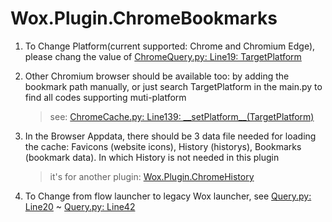 <!--
 * @Author: WayneFerdon wayneferdon@hotmail.com
 * @Date: 2023-03-04 12:45:55
 * @LastEditors: WayneFerdon wayneferdon@hotmail.com
 * @LastEditTime: 2023-03-04 23:17:41
 * @FilePath: \undefinedc:\Users\WayneFerdon\AppData\Local\FlowLauncher\app-1.14.0\Plugins\Flow.Launcher.Plugin.ChromeBookmarks\README.md
 * ----------------------------------------------------------------
 * Copyright (c) 2023 by Wayne Ferdon Studio. All rights reserved.
 * Licensed to the .NET Foundation under one or more agreements.
 * The .NET Foundation licenses this file to you under the MIT license.
 * See the LICENSE file in the project root for more information.
-->
# Wox.Plugin.ChromeBookmarks

1. To Change Platform(current supported: Chrome and Chromium Edge), please chang the value of [ChromeQuery.py: Line19: TargetPlatform](https://github.com/WayneFerdon/Wox.Plugin.ChromeBookmarks/blob/master/ChromeQuery.py#L19)

2. Other Chromium browser should be available too: by adding the bookmark path manually, or just search TargetPlatform in the main.py to find all codes supporting muti-platform

    >see: [ChromeCache.py: Line139: \_\_setPlatform__(TargetPlatform)](https://github.com/WayneFerdon/Wox.Plugin.ChromeBookmarks/blob/master/ChromeCache.py#L139)

3. In the Browser Appdata, there should be 3 data file needed for loading the cache: Favicons (website icons), History (historys), Bookmarks (bookmark data). In which History is not needed in this plugin

    > it's for another plugin: [Wox.Plugin.ChromeHistory](https://github.com/wayneferdon/Wox.Plugin.ChromeHistory)

4. To Change from flow launcher to legacy Wox launcher, see [Query.py: Line20](https://github.com/WayneFerdon/Wox.Plugin.ChromeBookmarks/blob/master/Query.py#L20) ~ [Query.py: Line42](https://github.com/WayneFerdon/Wox.Plugin.ChromeBookmarks/blob/master/Query.py#L42)
